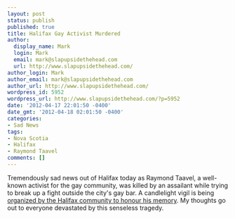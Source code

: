 ```yaml
---
layout: post
status: publish
published: true
title: Halifax Gay Activist Murdered
author:
  display_name: Mark
  login: Mark
  email: mark@slapupsidethehead.com
  url: http://www.slapupsidethehead.com/
author_login: Mark
author_email: mark@slapupsidethehead.com
author_url: http://www.slapupsidethehead.com/
wordpress_id: 5952
wordpress_url: http://www.slapupsidethehead.com/?p=5952
date: '2012-04-17 22:01:50 -0400'
date_gmt: '2012-04-18 02:01:50 -0400'
categories:
- Sad News
tags:
- Nova Scotia
- Halifax
- Raymond Taavel
comments: []
---
```

Tremendously sad news out of Halifax today as Raymond Taavel, a well-known activist for the gay community, was killed by an assailant while trying to break up a fight outside the city's gay bar. A candlelight vigil is being [organized by the Halifax community to honour his memory](http://www.cbc.ca/news/canada/nova-scotia/story/2012/04/17/ns-community-reacts-taavel-death.html). My thoughts go out to everyone devastated by this senseless tragedy.

